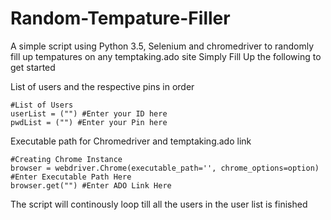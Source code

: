 # Random-Tempature-Filler
A simple script using Python 3.5, Selenium and chromedriver to randomly fill up tempatures on any temptaking.ado site
Simply Fill Up the following to get started

List of users and the respective pins in order
```
#List of Users
userList = ("") #Enter your ID here
pwdList = ("") #Enter your Pin here
```

Executable path for Chromedriver and temptaking.ado link
```
#Creating Chrome Instance
browser = webdriver.Chrome(executable_path='', chrome_options=option) #Enter Executable Path Here
browser.get("") #Enter ADO Link Here
```

The script will continously loop till all the users in the user list is finished
